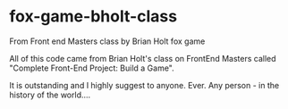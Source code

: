 # fox-game-bholt-class
From Front end Masters class by Brian Holt fox game

All of this code came from Brian Holt's class on FrontEnd Masters called "Complete Front-End Project: Build a Game".

It is outstanding and I highly suggest to anyone. Ever. Any person - in the history of the world....
